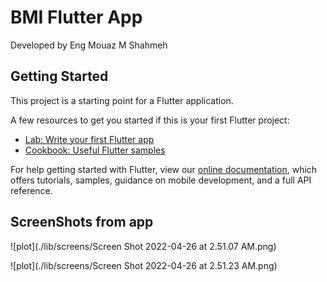 # BMI Flutter App

Developed by Eng Mouaz M Shahmeh

## Getting Started

This project is a starting point for a Flutter application.

A few resources to get you started if this is your first Flutter project:

- [Lab: Write your first Flutter app](https://flutter.dev/docs/get-started/codelab)
- [Cookbook: Useful Flutter samples](https://flutter.dev/docs/cookbook)

For help getting started with Flutter, view our
[online documentation](https://flutter.dev/docs), which offers tutorials,
samples, guidance on mobile development, and a full API reference.

## ScreenShots from app

![plot](./lib/screens/Screen Shot 2022-04-26 at 2.51.07 AM.png)

![plot](./lib/screens/Screen Shot 2022-04-26 at 2.51.23 AM.png)
